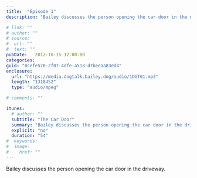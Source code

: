 ```yaml
---
title:  "Episode 1"
description: "Bailey discusses the person opening the car door in the driveway."

# link: ""
# author: ""
# source:
#  url: ""
#  text: ""
pubDate:   2012-10-15 12:00:00
categories:
guid: "0cefe570-2f07-4dfe-a513-d7beeaa83ed4"
enclosure:
  url: "https://media.dogtalk.bailey.dog/audio/1DGT01.mp3"
  length: "1318452"
  type: "audio/mpeg"

# comments: ""

itunes:
  # author: ""
  subtitle: "The Car Door"
  summary: "Bailey discusses the person opening the car door in the driveway."
  explicit: "no"
  duration: "54"
#  keywords:
#  image:
#    href: ""
---
```


<p>Bailey discusses the person opening the car door in the driveway.</p>
